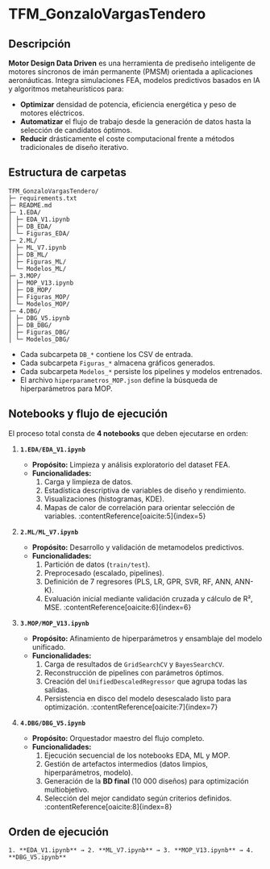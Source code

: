 # TFM_GonzaloVargasTendero

## Descripción

**Motor Design Data Driven** es una herramienta de prediseño inteligente de motores síncronos de imán permanente (PMSM) orientada a aplicaciones aeronáuticas. Integra simulaciones FEA, modelos predictivos basados en IA y algoritmos metaheurísticos para:

- **Optimizar** densidad de potencia, eficiencia energética y peso de motores eléctricos.  
- **Automatizar** el flujo de trabajo desde la generación de datos hasta la selección de candidatos óptimos.  
- **Reducir** drásticamente el coste computacional frente a métodos tradicionales de diseño iterativo.  

## Estructura de carpetas
```
TFM_GonzaloVargasTendero/
├─ requirements.txt
├─ README.md
├─ 1.EDA/
│ ├─ EDA_V1.ipynb
│ ├─ DB_EDA/
│ └─ Figuras_EDA/
├─ 2.ML/
│ ├─ ML_V7.ipynb
│ ├─ DB_ML/
│ ├─ Figuras_ML/
│ └─ Modelos_ML/
├─ 3.MOP/
│ ├─ MOP_V13.ipynb
│ ├─ DB_MOP/
│ ├─ Figuras_MOP/
│ └─ Modelos_MOP/
├─ 4.DBG/
│ ├─ DBG_V5.ipynb
│ ├─ DB_DBG/
│ ├─ Figuras_DBG/
│ └─ Modelos_DBG/
```

- Cada subcarpeta `DB_*` contiene los CSV de entrada.  
- Cada subcarpeta `Figuras_*` almacena gráficos generados.  
- Cada subcarpeta `Modelos_*` persiste los pipelines y modelos entrenados.  
- El archivo `hiperparametros_MOP.json` define la búsqueda de hiperparámetros para MOP.

## Notebooks y flujo de ejecución

El proceso total consta de **4 notebooks** que deben ejecutarse en orden:

1. **`1.EDA/EDA_V1.ipynb`**  
   - **Propósito:** Limpieza y análisis exploratorio del dataset FEA.  
   - **Funcionalidades:**  
     1. Carga y limpieza de datos.  
     2. Estadística descriptiva de variables de diseño y rendimiento.  
     3. Visualizaciones (histogramas, KDE).  
     4. Mapas de calor de correlación para orientar selección de variables. :contentReference[oaicite:5]{index=5}

2. **`2.ML/ML_V7.ipynb`**  
   - **Propósito:** Desarrollo y validación de metamodelos predictivos.  
   - **Funcionalidades:**  
     1. Partición de datos (`train/test`).  
     2. Preprocesado (escalado, pipelines).  
     3. Definición de 7 regresores (PLS, LR, GPR, SVR, RF, ANN, ANN-K).  
     4. Evaluación inicial mediante validación cruzada y cálculo de R², MSE. :contentReference[oaicite:6]{index=6}

3. **`3.MOP/MOP_V13.ipynb`**  
   - **Propósito:** Afinamiento de hiperparámetros y ensamblaje del modelo unificado.  
   - **Funcionalidades:**  
     1. Carga de resultados de `GridSearchCV` y `BayesSearchCV`.  
     2. Reconstrucción de pipelines con parámetros óptimos.  
     3. Creación del `UnifiedDescaledRegressor` que agrupa todas las salidas.  
     4. Persistencia en disco del modelo desescalado listo para optimización. :contentReference[oaicite:7]{index=7}

4. **`4.DBG/DBG_V5.ipynb`**  
   - **Propósito:** Orquestador maestro del flujo completo.  
   - **Funcionalidades:**  
     1. Ejecución secuencial de los notebooks EDA, ML y MOP.  
     2. Gestión de artefactos intermedios (datos limpios, hiperparámetros, modelo).  
     3. Generación de la **BD final** (10 000 diseños) para optimización multiobjetivo.  
     4. Selección del mejor candidato según criterios definidos. :contentReference[oaicite:8]{index=8}

## Orden de ejecución

    1. **EDA_V1.ipynb** → 2. **ML_V7.ipynb** → 3. **MOP_V13.ipynb** → 4. **DBG_V5.ipynb**


